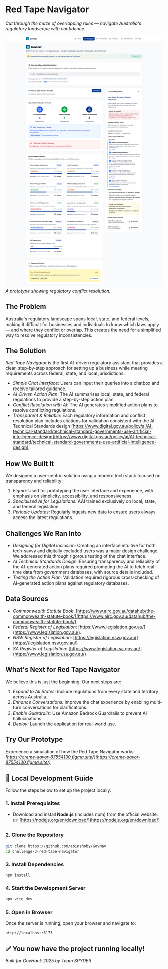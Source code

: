 # Red Tape Navigator

*Cut through the maze of overlapping rules — navigate Australia's regulatory landscape with confidence.*

![A prototype showing regulatory conflict resolution.](./docs/conflict_resolve.png)
_A prototype showing regulatory conflict resolution._

## The Problem
Australia's regulatory landscape spans local, state, and federal levels, making it difficult for businesses and individuals to know which laws apply — and where they conflict or overlap. This creates the need for a simplified way to resolve regulatory inconsistencies.

## The Solution

*Red Tape Navigator* is the first AI-driven regulatory assistant that provides a clear, step-by-step approach for setting up a business while meeting requirements across federal, state, and local jurisdictions.

*   *Simple Chat Interface*: Users can input their queries into a chatbox and receive tailored guidance.
*   *AI-Driven Action Plan*: The AI summarises local, state, and federal regulations to provide a step-by-step action plan.
*   *Conflict Resolution with AI*: The AI generates simplified action plans to resolve conflicting regulations.
*   *Transparent & Reliable*: Each regulatory information and conflict resolution plan includes citations for validation consistent with the AI Technical Standards design [https://www.digital.gov.au/policy/ai/AI-technical-standard/technical-standard-governments-use-artificial-intelligence-design](https://www.digital.gov.au/policy/ai/AI-technical-standard/technical-standard-governments-use-artificial-intelligence-design).

## How We Built It

We designed a user-centric solution using a modern tech stack focused on transparency and reliability:

1.  *Figma:* Used for prototyping the user interface and experience, with emphasis on simplicity, accessibility, and responsiveness.
2.  *Specialised AI for Legislations:* AAI trained exclusively on local, state, and federal legislation.
3.  *Periodic Updates:* Regularly ingests new data to ensure users always access the latest regulations.

## Challenges We Ran Into

*   *Designing for Digital Inclusion:* Creating an interface intuitive for both tech-savvy and digitally excluded users was a major design challenge. We addressed this through rigorous testing of the chat interface.
*   *AI Technical Standards Design:* Ensuring transparency and reliability of the AI-generated action plans required prompting the AI to fetch real-time data from government databases, with source details included.
*   *Testing the Action Plan:* Validation required rigorous cross-checking of AI-generated action plans against regulatory databases.

## Data Sources

*   *Commonwealth Statute Book*: [https://www.alrc.gov.au/datahub/the-commonwealth-statute-book/](https://www.alrc.gov.au/datahub/the-commonwealth-statute-book/).
*   *Federal Register of Legislation*: [https://www.legislation.gov.au/](https://www.legislation.gov.au/).
*   *NSW Register of Legislation*: [https://legislation.nsw.gov.au/](https://legislation.nsw.gov.au/)
*   *SA Register of Legislation*: [https://www.legislation.sa.gov.au/](https://www.legislation.sa.gov.au/)


## What's Next for Red Tape Navigator

We believe this is just the beginning. Our next steps are:

1.  *Expand to All States:* Include regulations from every state and territory across Australia.
2.  *Enhance Conversations:* Improve the chat experience by enabling multi-turn conversations for clarifications.
3. *Enable Guardrails:* Use Amazon Bedrock Guardrails to prevent AI hallucinations.
4. *Deploy:* Launch the application for real-world use.

## Try Our Prototype

Experience a simulation of how the Red Tape Navigator works:
*[https://creme-savor-87554130.figma.site/](https://creme-savor-87554130.figma.site/)*

## 🚀 Local Development Guide
Follow the steps below to set up the project locally:

### 1. Install Prerequisites
- Download and install **Node.js** (includes npm) from the official website:  
  👉 [https://nodejs.org/en/download/](https://nodejs.org/en/download/)

### 2. Clone the Repository
```bash
git clone https://github.com/abinshoby/GovNav
cd challenge-3-red-tape-navigator
```
### 3. Install Dependencies
```bash
npm install
```

### 4. Start the Development Server
```bash
npx vite dev
```

### 5. Open in Browser
Once the server is running, open your browser and navigate to:
```bash
http://localhost:5173
```

✅ You now have the project running locally!
---

*Built for GovHack 2025 by Team SPYDER*